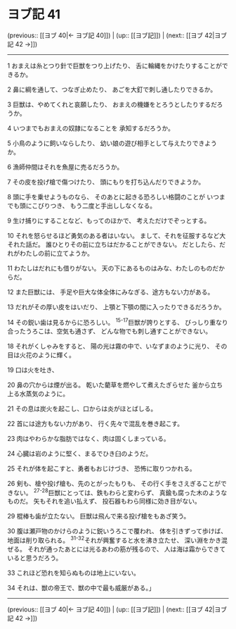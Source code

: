 # ヨブ記 41

(previous:: [[ヨブ 40|← ヨブ記 40]]) | (up:: [[ヨブ記]]) | (next:: [[ヨブ 42|ヨブ記 42 →]])

***


1 おまえは糸とつり針で巨獣をつり上げたり、 舌に輪縄をかけたりすることができるか。 

2 鼻に綱を通して、つなぎ止めたり、 あごを大釘で刺し通したりできるか。 

3 巨獣は、やめてくれと哀願したり、 おまえの機嫌をとろうとしたりするだろうか。 

4 いつまでもおまえの奴隷になることを 承知するだろうか。 

5 小鳥のように飼いならしたり、 幼い娘の遊び相手として与えたりできようか。 

6 漁師仲間はそれを魚屋に売るだろうか。 

7 その皮を投げ槍で傷つけたり、 頭にもりを打ち込んだりできようか。 

8 頭に手を乗せようものなら、 そのあとに起きる恐ろしい格闘のことが いつまでも頭にこびりつき、 もう二度と手出ししなくなる。 

9 生け捕りにすることなど、もってのほかで、 考えただけでぞっとする。 

10 それを怒らせるほど勇気のある者はいない。 まして、それを征服するなど大それた話だ。 誰ひとりその前に立ちはだかることができない。 だとしたら、だれがわたしの前に立てようか。 

11 わたしはだれにも借りがない。 天の下にあるものはみな、わたしのものだからだ。 

12 また巨獣には、 手足や巨大な体全体にみなぎる、途方もない力がある。 

13 だれがその厚い皮をはいだり、 上顎と下顎の間に入ったりできるだろうか。 

14 その鋭い歯は見るからに恐ろしい。 <sup class="versenum">15-17</sup>巨獣が誇りとする、 びっしり重なり合ったうろこは、空気も通さず、 どんな物でも刺し通すことができない。 

18 それがくしゃみをすると、 陽の光は霧の中で、いなずまのように光り、 その目は火花のように輝く。 

19 口は火を吐き、 

20 鼻の穴からは煙が出る。 乾いた藺草を燃やして煮えたぎらせた 釜から立ち上る水蒸気のように。 

21 その息は炭火を起こし、口からは炎がほとばしる。 

22 首には途方もない力があり、 行く先々で混乱を巻き起こす。 

23 肉はやわらかな脂肪ではなく、肉は固くしまっている。 

24 心臓は岩のように堅く、まるでひき臼のようだ。 

25 それが体を起こすと、勇者もおじけづき、 恐怖に取りつかれる。 

26 剣も、槍や投げ槍も、先のとがったもりも、 その行く手をさえぎることができない。 <sup class="versenum">27-28</sup>巨獣にとっては、鉄もわらと変わらず、 真鍮も腐った木のようなものだ。 矢もそれを追い払えず、 投石器もわら同様に効き目がない。 

29 棍棒も歯が立たない。 巨獣は飛んで来る投げ槍をもあざ笑う。 

30 腹は瀬戸物のかけらのように鋭いうろこで覆われ、 体を引きずって歩けば、地面は削り取られる。 <sup class="versenum">31-32</sup>それが興奮すると水を沸き立たせ、 深い淵をかき混ぜる。 それが通ったあとには光るあわの筋が残るので、 人は海は霜からできていると思うだろう。 

33 これほど恐れを知らぬものは地上にいない。 

34 それは、獣の帝王で、獣の中で最も威厳がある。」

***

(previous:: [[ヨブ 40|← ヨブ記 40]]) | (up:: [[ヨブ記]]) | (next:: [[ヨブ 42|ヨブ記 42 →]])
